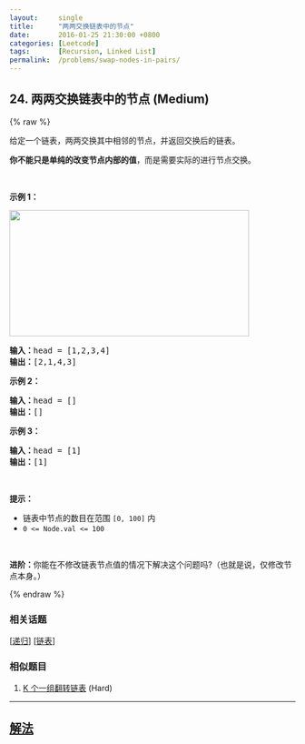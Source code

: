 ```yaml
---
layout:     single
title:      "两两交换链表中的节点"
date:       2016-01-25 21:30:00 +0800
categories: [Leetcode]
tags:       [Recursion, Linked List]
permalink:  /problems/swap-nodes-in-pairs/
---
```


## 24. 两两交换链表中的节点 (Medium)

{% raw %}

<p>给定一个链表，两两交换其中相邻的节点，并返回交换后的链表。</p>

<p><strong>你不能只是单纯的改变节点内部的值</strong>，而是需要实际的进行节点交换。</p>

<p> </p>

<p><strong>示例 1：</strong></p>
<img alt="" src="https://assets.leetcode.com/uploads/2020/10/03/swap_ex1.jpg" style="width: 422px; height: 222px;" />
<pre>
<strong>输入：</strong>head = [1,2,3,4]
<strong>输出：</strong>[2,1,4,3]
</pre>

<p><strong>示例 2：</strong></p>

<pre>
<strong>输入：</strong>head = []
<strong>输出：</strong>[]
</pre>

<p><strong>示例 3：</strong></p>

<pre>
<strong>输入：</strong>head = [1]
<strong>输出：</strong>[1]
</pre>

<p> </p>

<p><strong>提示：</strong></p>

<ul>
	<li>链表中节点的数目在范围 <code>[0, 100]</code> 内</li>
	<li><code>0 <= Node.val <= 100</code></li>
</ul>

<p> </p>

<p><strong>进阶：</strong>你能在不修改链表节点值的情况下解决这个问题吗?（也就是说，仅修改节点本身。）</p>

{% endraw %}

### 相关话题
  [[递归](https://github.com/awesee/leetcode/tree/main/tag/recursion/README.md)]
  [[链表](https://github.com/awesee/leetcode/tree/main/tag/linked-list/README.md)]

### 相似题目
  1. [K 个一组翻转链表](/problems/reverse-nodes-in-k-group) (Hard)

---

## [解法](https://github.com/awesee/leetcode/tree/main/problems/swap-nodes-in-pairs)
